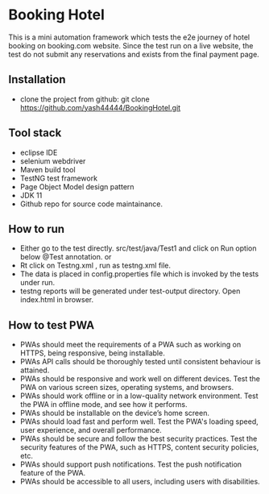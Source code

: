 # Booking Hotel 
This is a mini automation framework which tests the e2e journey of hotel booking on booking.com website.
Since the test run on a live website, the test do not submit any reservations and exists from the final payment page.

## Installation
* clone the project from github: git clone https://github.com/yash44444/BookingHotel.git

## Tool stack
* eclipse IDE
* selenium webdriver
* Maven build tool
* TestNG test framework
* Page Object Model design pattern
* JDK 11 
* Github repo for source code maintainance.

## How to run
* Either go to the test directly. src/test/java/Test1 and click on Run option below @Test annotation. or
* Rt click on Testng.xml , run as testng.xml file.
* The data is placed in config.properties file which is invoked by the tests under run.
* testng reports will be generated under test-output directory. Open index.html in browser.

## How to test PWA
* PWAs should meet the requirements of a PWA such as working on HTTPS, being responsive, being installable.
* PWAs API calls should be thoroughly tested until consistent behaviour is attained. 
* PWAs should be responsive and work well on different devices. Test the PWA on various screen sizes, operating systems, and browsers.
* PWAs should work offline or in a low-quality network environment. Test the PWA in offline mode, and see how it performs.
* PWAs should be installable on the device’s home screen. 
* PWAs should load fast and perform well. Test the PWA's loading speed, user experience, and overall performance.
* PWAs should be secure and follow the best security practices. Test the security features of the PWA, such as HTTPS, content security policies, etc.
* PWAs should support push notifications. Test the push notification feature of the PWA.
* PWAs should be accessible to all users, including users with disabilities. 

